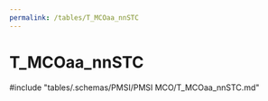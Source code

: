 ```yaml
---
permalink: /tables/T_MCOaa_nnSTC
---
```

# T_MCOaa_nnSTC

<!-- ATTENTION : Ne pas supprimer ou modifier la ligne ci-dessous -->
#include "tables/.schemas/PMSI/PMSI MCO/T_MCOaa_nnSTC.md"
<!-- ATTENTION : Ne pas supprimer ou modifier la ligne ci-dessus -->
